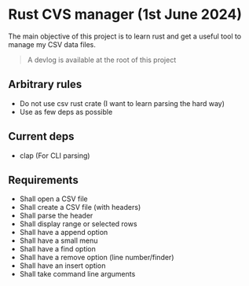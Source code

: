 # Rust CVS manager (1st June 2024)

The main objective of this project is to learn rust and get a useful tool to manage my CSV data files.
> A devlog is available at the root of this project


## Arbitrary rules

- Do not use csv rust crate (I want to learn parsing the hard way)
- Use as few deps as possible

## Current deps

- clap (For CLI parsing)

## Requirements

- Shall open a CSV file
- Shall create a CSV file (with headers)
- Shall parse the header
- Shall display range or selected rows
- Shall have a append option
- Shall have a small menu
- Shall have a find option
- Shall have a remove option (line number/finder)
- Shall have an insert option
- Shall take command line arguments
